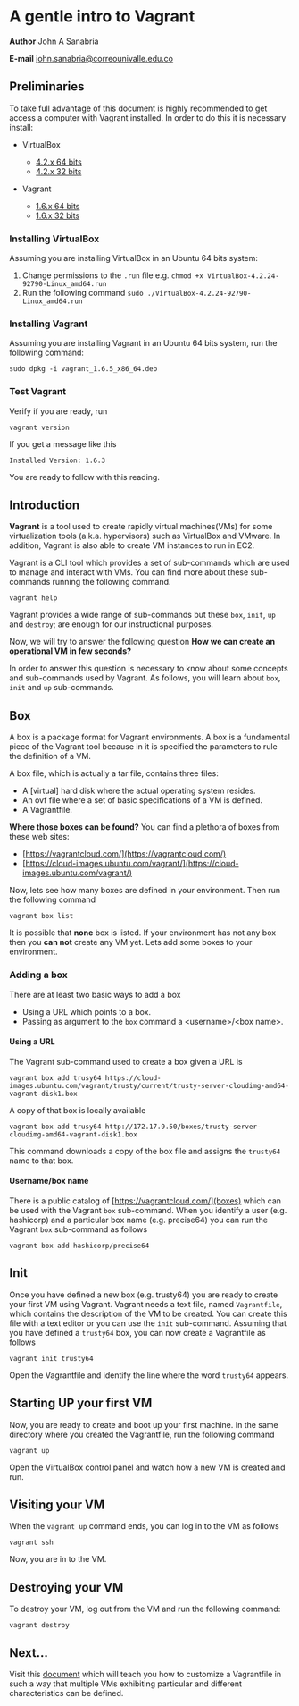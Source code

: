# A gentle intro to Vagrant

**Author** John A Sanabria

**E-mail** john.sanabria@correounivalle.edu.co

## Preliminaries

To take full advantage of this document is highly recommended to get access a computer with Vagrant installed.
In order to do this it is necessary install:

- VirtualBox 
  - [4.2.x 64 bits](http://172.17.9.50/boxes/VirtualBox-4.2.24-92790-Linux_amd64.run)
  - [4.2.x 32 bits](http://172.17.9.50/boxes/VirtualBox-4.2.24-92790-Linux_x86.run)

- Vagrant 
  - [1.6.x 64 bits](http://172.17.9.50/boxes/vagrant_1.6.5_x86_64.deb)
  - [1.6.x 32 bits](http://172.17.9.50/boxes/vagrant_1.6.5_i686.deb)

### Installing VirtualBox

Assuming you are installing VirtualBox in an Ubuntu 64 bits system:

1. Change permissions to the `.run` file e.g. `chmod +x VirtualBox-4.2.24-92790-Linux_amd64.run`
2. Run the following command `sudo ./VirtualBox-4.2.24-92790-Linux_amd64.run`

### Installing Vagrant

Assuming you are installing Vagrant in an Ubuntu 64 bits system, run the following command:

```
sudo dpkg -i vagrant_1.6.5_x86_64.deb
```

### Test Vagrant

Verify if you are ready, run

```
vagrant version
```

If you get a message like this

```
Installed Version: 1.6.3
```

You are ready to follow with this reading.

## Introduction

**Vagrant** is a tool used to create rapidly virtual machines(VMs) for some virtualization tools (a.k.a. hypervisors) such as VirtualBox and VMware. 
In addition, Vagrant is also able to create VM instances to run in EC2.

Vagrant is a CLI tool which provides a set of sub-commands which are used to manage and interact with VMs. 
You can find more about these sub-commands running the following command.

```
vagrant help
```

Vagrant provides a wide range of sub-commands but these  `box`, `init`, `up` and `destroy`; are enough for our instructional purposes. 

Now, we will try to answer the following question **How we can create an operational VM in few seconds?**

In order to answer this question is necessary to know about some concepts and sub-commands used by Vagrant. 
As follows, you will learn about `box`, `init` and `up` sub-commands.

## Box

A box is a package format for Vagrant environments. 
A box is a fundamental piece of the Vagrant tool because in it is specified the parameters to rule the definition of a VM.

A box file, which is actually a tar file, contains three files:

- A [virtual] hard disk where the actual operating system resides.
- An ovf file where a set of basic specifications of a VM is defined.
- A Vagrantfile.

**Where those boxes can be found?**
You can find a plethora of boxes from these web sites:

- [https://vagrantcloud.com/](https://vagrantcloud.com/)
- [https://cloud-images.ubuntu.com/vagrant/](https://cloud-images.ubuntu.com/vagrant/)

Now, lets see how many boxes are defined in your environment. 
Then run the following command

```
vagrant box list
```

It is possible that **none** box is listed.
If your environment has not any box then you **can not** create any VM yet.
Lets add some boxes to your environment.

### Adding a box

There are at least two basic ways to add a box 

- Using a URL which points to a box.
- Passing as argument to the `box` command a &lt;username&gt;/&lt;box name&gt;.

#### Using a URL

The Vagrant sub-command used to create a box given a URL is

```
vagrant box add trusy64 https://cloud-images.ubuntu.com/vagrant/trusty/current/trusty-server-cloudimg-amd64-vagrant-disk1.box
```

A copy of that box is locally available 


```
vagrant box add trusy64 http://172.17.9.50/boxes/trusty-server-cloudimg-amd64-vagrant-disk1.box
```

This command downloads a copy of the box file and assigns the `trusty64` name to that box.

#### Username/box name

There is a public catalog of [https://vagrantcloud.com/](boxes) which can be used with the Vagrant `box` sub-command.
When you identify a user (e.g. hashicorp) and a particular box name (e.g. precise64) you can run the Vagrant `box` sub-command as follows

```
vagrant box add hashicorp/precise64
```

## Init

Once you have defined a new box (e.g. trusty64) you are ready to create your first VM using Vagrant. 
Vagrant needs a text file, named `Vagrantfile`, which contains the description of the VM to be created. 
You can create this file with a text editor or you can use the `init` sub-command.
Assuming that you have defined a `trusty64` box, you can now create a Vagrantfile as follows

```
vagrant init trusty64
```

Open the Vagrantfile and identify the line where the word `trusty64` appears.

## Starting UP your first VM

Now, you are ready to create and boot up your first machine.
In the same directory where you created the Vagrantfile, run the following command

```
vagrant up
```

Open the VirtualBox control panel and watch how a new VM is created and run.

## Visiting your VM

When the `vagrant up` command ends, you can log in to the VM as follows

```
vagrant ssh
```

Now, you are in to the VM.

## Destroying your VM

To destroy your VM, log out from the VM and run the following command:

```
vagrant destroy
```

## Next...

Visit this [document](https://docs.google.com/document/d/10cnPyFyFFKF_fpI9fHjwr6HQEk7vCiPMRtofUQcrHAU/edit?usp=sharing) which will teach you how to customize a Vagrantfile in such a way that multiple VMs exhibiting particular and different characteristics can be defined.
